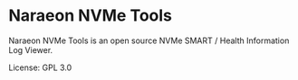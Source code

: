 # Naraeon NVMe Tools

Naraeon NVMe Tools is an open source NVMe SMART / Health Information Log Viewer.

License: GPL 3.0
